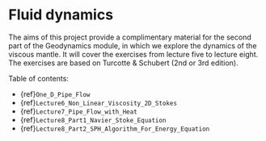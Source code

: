 # Fluid dynamics


The aims of this project provide a complimentary material for the second part of the Geodynamics module, in which we explore the dynamics of the viscous mantle. It will cover the exercises from lecture five to lecture eight. The exercises are based on Turcotte & Schubert (2nd or 3rd edition).

Table of contents:

- {ref}`One_D_Pipe_Flow`
- {ref}`Lecture6_Non_Linear_Viscosity_2D_Stokes`
- {ref}`Lecture7_Pipe_Flow_with_Heat`
- {ref}`Lecture8_Part1_Navier_Stoke_Equation`
- {ref}`Lecture8_Part2_SPH_Algorithm_For_Energy_Equation`